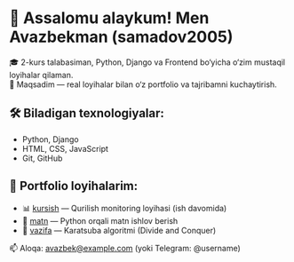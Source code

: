 # 👋 Assalomu alaykum! Men Avazbekman (samadov2005)

🎓 2-kurs talabasiman, Python, Django va Frontend bo‘yicha o‘zim mustaqil loyihalar qilaman.  
🎯 Maqsadim — real loyihalar bilan o‘z portfolio va tajribamni kuchaytirish.

## 🛠️ Biladigan texnologiyalar:
- Python, Django
- HTML, CSS, JavaScript
- Git, GitHub

## 📌 Portfolio loyihalarim:
- 📊 [kursish](https://github.com/samadov2005/kursish) — Qurilish monitoring loyihasi (ish davomida)
- 📝 [matn](https://github.com/samadov2005/matn) — Python orqali matn ishlov berish
- 🧮 [vazifa](https://github.com/samadov2005/vazifa) — Karatsuba algoritmi (Divide and Conquer)

📫 Aloqa: avazbek@example.com (yoki Telegram: @username)
